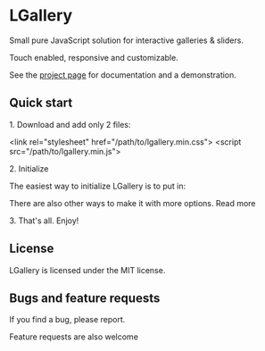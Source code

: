 # LGallery

Small pure JavaScript solution for interactive galleries & sliders.

Touch enabled, responsive and customizable.

See the [project page]() for documentation and a demonstration.

## Quick start

1\.  Download and add only 2 files:

\<link rel="stylesheet" href="/path/to/lgallery.min.css">
\<script src="/path/to/lgallery.min.js"></script>

2\.  Initialize

The easiest way to initialize LGallery is to put in:

<script>
  initLG()
</script>

There are also other ways to make it with more options. Read more

3\. That's all. Enjoy!


## License

LGallery is licensed under the MIT license.


## Bugs and feature requests

If you find a bug, please report.

Feature requests are also welcome
